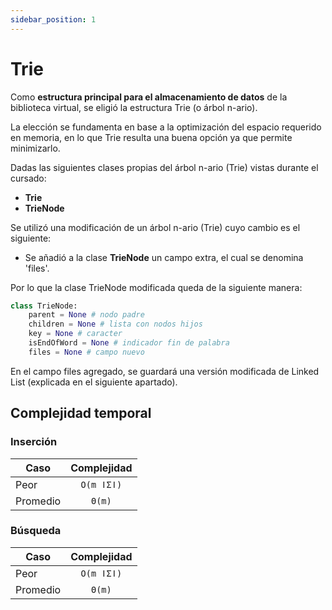 ```yaml
---
sidebar_position: 1
---
```


# Trie 

Como **estructura principal para el almacenamiento de datos** de la biblioteca virtual, se eligió la estructura Trie (o árbol n-ario).

La elección se fundamenta en base a la optimización del espacio requerido en memoria, en lo que Trie resulta una buena opción ya que permite minimizarlo.

Dadas las siguientes clases propias del árbol n-ario (Trie) vistas durante el cursado:

* **Trie**
* **TrieNode**

Se utilizó una modificación de un árbol n-ario (Trie) cuyo cambio es el siguiente:

* Se añadió a la clase **TrieNode** un campo extra, el cual se denomina 'files'.

Por lo que la clase TrieNode modificada queda de la siguiente manera:

``` python
class TrieNode:
    parent = None # nodo padre
    children = None # lista con nodos hijos
    key = None # caracter
    isEndOfWord = None # indicador fin de palabra
    files = None # campo nuevo
```

En el campo files agregado, se guardará una versión modificada de Linked List (explicada en el siguiente apartado).


## Complejidad temporal
### Inserción
| Caso | Complejidad | 
| ---- | :---------: |
| Peor | `O(m ǀΣǀ)` | 
| Promedio | `Θ(m)` |

### Búsqueda
| Caso | Complejidad |
| ---- | :---------: |
| Peor | `O(m ǀΣǀ)` |
| Promedio | `Θ(m)` |